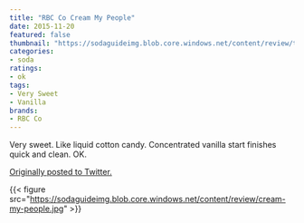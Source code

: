 ```yaml
---
title: "RBC Co Cream My People"
date: 2015-11-20
featured: false
thumbnail: "https://sodaguideimg.blob.core.windows.net/content/review/thumbs/cream-my-people.jpg"
categories:
- soda
ratings:
- ok
tags:
- Very Sweet
- Vanilla
brands:
- RBC Co
---
```


Very sweet. Like liquid cotton candy. Concentrated vanilla start finishes quick and clean. OK.

[Originally posted to Twitter.](https://twitter.com/Cavorter/status/667772864888598528)

{{< figure src="https://sodaguideimg.blob.core.windows.net/content/review/cream-my-people.jpg" >}}
